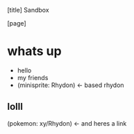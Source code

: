 [title]
Sandbox

[page]

whats up
========

- hello
- my friends
- (minisprite: Rhydon) <- based rhydon

lolll
-----

(pokemon: xy/Rhydon) <- and heres a link